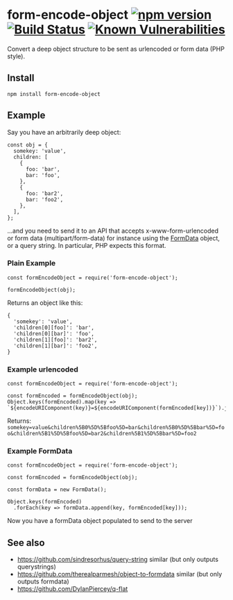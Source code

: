 # form-encode-object [![npm version](https://badge.fury.io/js/form-encode-object.svg)](https://badge.fury.io/js/form-encode-object) [![Build Status](https://travis-ci.org/mifi/form-encode-object.svg?branch=master)](https://travis-ci.org/mifi/form-encode-object) [![Known Vulnerabilities](https://snyk.io/test/github/mifi/form-encode-object/badge.svg)](https://snyk.io/test/github/mifi/form-encode-object)

Convert a deep object structure to be sent as urlencoded or form data (PHP style).

## Install

```
npm install form-encode-object
```

## Example

Say you have an arbitrarily deep object:

```
const obj = {
  somekey: 'value',
  children: [
    {
      foo: 'bar',
      bar: 'foo',
    },
    {
      foo: 'bar2',
      bar: 'foo2',
    },
  ],
};
```

...and you need to send it to an API that accepts x-www-form-urlencoded or form data (multipart/form-data) for instance using the [FormData](https://developer.mozilla.org/en-US/docs/Web/API/FormData) object, or a query string. In particular, PHP expects this format.

### Plain Example
```
const formEncodeObject = require('form-encode-object');

formEncodeObject(obj);
```
Returns an object like this:
```
{
  'somekey': 'value',
  'children[0][foo]': 'bar',
  'children[0][bar]': 'foo',
  'children[1][foo]': 'bar2',
  'children[1][bar]': 'foo2',
}
```

### Example urlencoded
```
const formEncodeObject = require('form-encode-object');

const formEncoded = formEncodeObject(obj);
Object.keys(formEncoded).map(key => `${encodeURIComponent(key)}=${encodeURIComponent(formEncoded[key])}`).join('&');
```
Returns: `somekey=value&children%5B0%5D%5Bfoo%5D=bar&children%5B0%5D%5Bbar%5D=foo&children%5B1%5D%5Bfoo%5D=bar2&children%5B1%5D%5Bbar%5D=foo2`


### Example FormData
```
const formEncodeObject = require('form-encode-object');

const formEncoded = formEncodeObject(obj);

const formData = new FormData();

Object.keys(formEncoded)
  .forEach(key => formData.append(key, formEncoded[key]));
```
Now you have a formData object populated to send to the server

## See also

- https://github.com/sindresorhus/query-string similar (but only outputs querystrings)
- https://github.com/therealparmesh/object-to-formdata similar (but only outputs formdata)
- https://github.com/DylanPiercey/q-flat
